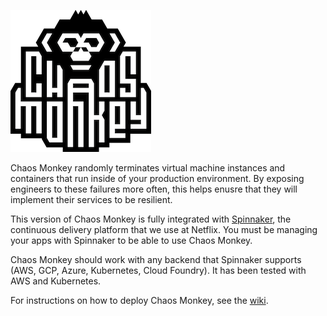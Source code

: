![logo](logo.png "logo")

Chaos Monkey randomly terminates virtual machine instances and containers that
run inside of your production environment. By exposing engineers to these
failures more often, this helps enusre that they will implement their services
to be resilient.

This version of Chaos Monkey is fully integrated with [Spinnaker], the
continuous delivery platform that we use at Netflix. You must be managing your
apps with Spinnaker to be able to use Chaos Monkey.

Chaos Monkey should work with any backend that Spinnaker supports (AWS, GCP,
Azure, Kubernetes, Cloud Foundry). It has been tested with AWS and Kubernetes.

For instructions on how to deploy Chaos Monkey, see the [wiki](https://github.com/Netflix/chaosmonkey/wiki).

[Spinnaker]: http://www.spinnaker.io/
